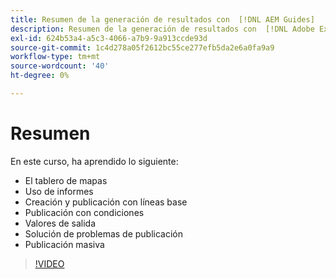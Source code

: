 ```yaml
---
title: Resumen de la generación de resultados con  [!DNL AEM Guides]
description: Resumen de la generación de resultados con  [!DNL Adobe Experience Manager Guides]
exl-id: 624b53a4-a5c3-4066-a7b9-9a913ccde93d
source-git-commit: 1c4d278a05f2612bc55ce277efb5da2e6a0fa9a9
workflow-type: tm+mt
source-wordcount: '40'
ht-degree: 0%

---
```


# Resumen

En este curso, ha aprendido lo siguiente:

- El tablero de mapas
- Uso de informes
- Creación y publicación con líneas base
- Publicación con condiciones
- Valores de salida
- Solución de problemas de publicación
- Publicación masiva

>[!VIDEO](https://video.tv.adobe.com/v/338987?quality=12&learn=on)

